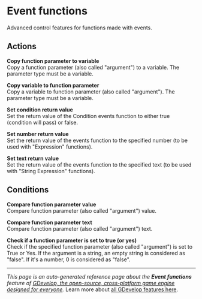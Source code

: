 # Event functions

Advanced control features for functions made with events. 

## Actions

**Copy function parameter to variable**  
Copy a function parameter (also called "argument") to a variable. The parameter type must be a variable.

**Copy variable to function parameter**  
Copy a variable to function parameter (also called "argument"). The parameter type must be a variable.

**Set condition return value**  
Set the return value of the Condition events function to either true (condition will pass) or false.

**Set number return value**  
Set the return value of the events function to the specified number (to be used with "Expression" functions).

**Set text return value**  
Set the return value of the events function to the specified text (to be used with "String Expression" functions).

## Conditions

**Compare function parameter value**  
Compare function parameter (also called "argument") value.

**Compare function parameter text**  
Compare function parameter (also called "argument") text.

**Check if a function parameter is set to true (or yes)**  
Check if the specified function parameter (also called "argument") is set to True or Yes. If the argument is a string, an empty string is considered as "false". If it's a number, 0 is considered as "false".



---
*This page is an auto-generated reference page about the **Event functions** feature of [GDevelop, the open-source, cross-platform game engine designed for everyone](https://gdevelop.io/).* Learn more about [all GDevelop features here](/gdevelop5/all-features).
